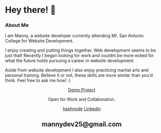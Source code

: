 
<h1 align="left">Hey there!  👋</h1>
<h3 align="left" padding-top="20px">About Me</h3>
<p align="left">I am Manny, a website developer currently attending Mt. San Antonio College for Website Development.</p>
<p align="left">I enjoy creating and putting things together. Web development seems to be just that! Recently I began looking for work and 
    couldnt be more exited for what the future holds pursuing a career in website development.
</p>
<p align="left">Aside from website development I also enjoy practicing martial arts and personal training. Believe it or not, these skills are more similar than you'd think. Feel free to ask me how! :)
</p>
<p align="center"><a href="https://manny-fl.github.io/github.io/" target="_blank">Demo Project</a><p>


<p align="center">Open for Work and Collaboration.</p>
<div class="button-group minor-group" align="center">
    <a href="https://hashnode.com/@mannydev25" class="button danger">hashnode</a>
    <a href="https://www.linkedin.com/in/mannydev25/" class="button">Linkedin</a>
</div><h2 align="center"><a href="mailto:mannydev25@gmail.com"></a>mannydev25@gmail.com</h2>
<p align="center">
</p>


